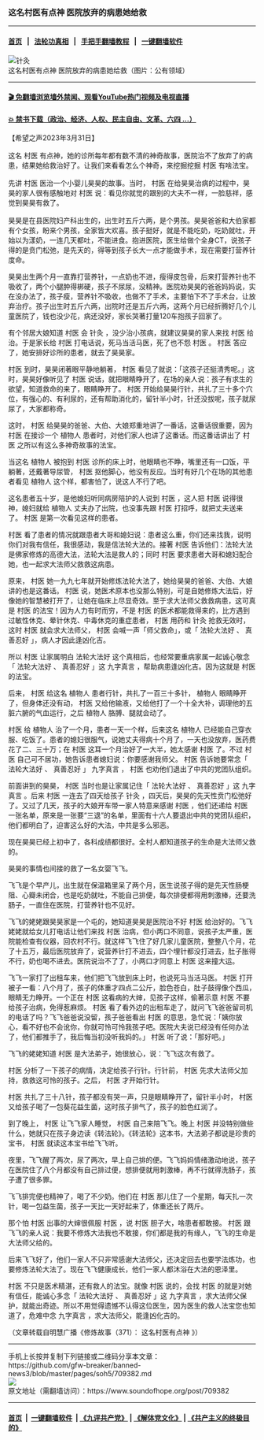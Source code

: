 ### 这名村医有点神 医院放弃的病患她给救
------------------------

#### [首页](https://github.com/gfw-breaker/banned-news3/blob/master/README.md) &nbsp;&nbsp;|&nbsp;&nbsp; [法轮功真相](https://github.com/begood0513/basic/blob/master/README.md)  &nbsp;&nbsp;|&nbsp;&nbsp; [手把手翻墙教程](https://github.com/gfw-breaker/guides/wiki)  &nbsp;&nbsp;|&nbsp;&nbsp; [一键翻墙软件](https://github.com/gfw-breaker/nogfw/blob/master/README.md)  



<div><img alt="针灸" src="https://img.soundofhope.org/2023-03/download-1680299426263.jpg"/>
<br/><figcaption class="caption">
 这名村医有点神 医院放弃的病患她给救（图片：公有领域）
</figcaption></div><hr/>

#### [ 🎬  免翻墙浏览墙外禁闻、观看YouTube热门视频及电视直播](https://github.com/gfw-breaker/HelloWorld)

#### [ 💥  禁书下载（政治、经济、人权、民主自由、文革、六四 ...）](https://github.com/gfw-breaker/books/blob/master/README.md)

<div><div class="Content__Wrapper sc-1bvya0-0 elmmKw article_body" data-checkusr="" itemprop="articleBody">
 <div id="post_place_1">
 </div>
 <p class="meta-top">
  <span class="meta">
   【希望之声2023年3月31日】
  </span>
 </p>
 <p class="Normal1" style="margin-top:16px;margin-bottom:16px">
  这名
  <ok href="/term/855233">
   村医
  </ok>
  有点神，她的诊所每年都有数不清的神奇故事，医院治不了放弃了的病患，结果她给救治好了。让我们来看看怎么个神奇，来挖掘挖掘
  <ok href="/term/855233">
   村医
  </ok>
  有啥法宝。
 </p>
 <p class="Normal1" style="margin-top:16px;margin-bottom:16px">
  先讲
  <ok href="/term/855233">
   村医
  </ok>
  医治一个小婴儿昊昊的故事。当时，
  <ok href="/term/855233">
   村医
  </ok>
  在给昊昊治病的过程中，昊昊的家人很有感触地对
  <ok href="/term/855233">
   村医
  </ok>
  说：看见你就觉的跟别的大夫不一样，一脸慈祥，感觉到昊昊有救了。
 </p>
 <p>
  昊昊是在县医院妇产科出生的，出生时五斤六两，是个男孩。昊昊爸爸和大伯家都有个女孩，盼来个男孩，全家皆大欢喜。孩子挺好，就是不能吃奶，吃奶就吐，开始以为漾奶，一连几天都吐，不能进食。抱进医院，医生给做个全身CT，说孩子得的是贲门松弛，是先天的，得等到孩子长大一点才能做手术，现在需要打营养针度命。
 </p>
 <p>
  昊昊出生两个月一直靠打营养针，一点奶也不进，瘦得皮包骨，后来打营养针也不吸收了，两个小腿肿得梆硬，孩子不尿尿，没精神。医院劝昊昊的爸爸妈妈说，实在没办法了，孩子瘦，营养针不吸收，也做不了手术，主要怕下不了手术台，让放弃治疗。孩子出生时五斤六两，出院时还是五斤六两，这两个月已经折腾好几个儿童医院了，钱也没少花，病还没好，家长哭著打量120车抱孩子回家了。
 </p>
 <p>
  有个邻居大娘知道
  <ok href="/term/855233">
   村医
  </ok>
  会
  <ok href="/term/8048">
   针灸
  </ok>
  ，没少治小孩病，就建议昊昊的家人来找
  <ok href="/term/855233">
   村医
  </ok>
  给治。于是家长给
  <ok href="/term/855233">
   村医
  </ok>
  打电话说，死马当活马医，死了也不怨
  <ok href="/term/855233">
   村医
  </ok>
  。
  <ok href="/term/855233">
   村医
  </ok>
  答应了，她安排好诊所的患者，就去了昊昊家。
 </p>
 <p>
  <ok href="/term/855233">
   村医
  </ok>
  到时，昊昊闭著眼平静地躺著，
  <ok href="/term/855233">
   村医
  </ok>
  看见了就说：「这孩子还挺清秀呢。」这时，昊昊好像听见了
  <ok href="/term/855233">
   村医
  </ok>
  说话，就把眼睛睁开了，在场的亲人说：孩子有求生的欲望，知道救命的来了，眼睛睁开了。
  <ok href="/term/855233">
   村医
  </ok>
  开始给昊昊行针，共扎了三十多个穴位，有强心的、有利尿的，还有帮助消化的，留针半小时，针还没拔呢，孩子就尿尿了，大家都称奇。
 </p>
 <p>
  这时，
  <ok href="/term/855233">
   村医
  </ok>
  给昊昊的爸爸、大伯、大娘郑重地讲了一番话，这番话很重要，因为
  <ok href="/term/855233">
   村医
  </ok>
  在接诊一个
  <ok href="/term/2818">
   植物人
  </ok>
  患者时，对他们家人也讲了这番话。而这番话讲出了
  <ok href="/term/855233">
   村医
  </ok>
  之所以有这么多神奇故事的法宝。
 </p>
 <p>
  当这名
  <ok href="/term/2818">
   植物人
  </ok>
  被抱到
  <ok href="/term/855233">
   村医
  </ok>
  诊所的床上时，他眼睛也不睁，嘴里还有一口饭，平躺著，还戴著导尿管，
  <ok href="/term/855233">
   村医
  </ok>
  抠他脚心，他没有反应。当时有好几个在场的其他患者看见
  <ok href="/term/2818">
   植物人
  </ok>
  这个样，都害怕了，说这人不行了吧。
 </p>
 <p>
  这名患者五十岁，是他媳妇听同病房陪护的人说到
  <ok href="/term/855233">
   村医
  </ok>
  ，这人把
  <ok href="/term/855233">
   村医
  </ok>
  说得很神，媳妇就给
  <ok href="/term/2818">
   植物人
  </ok>
  丈夫办了出院，也没事先跟
  <ok href="/term/855233">
   村医
  </ok>
  打招呼，就把丈夫送来了。
  <ok href="/term/855233">
   村医
  </ok>
  是第一次看见这样的患者。
 </p>
 <p>
  <ok href="/term/855233">
   村医
  </ok>
  看了患者的情况就跟患者大哥和媳妇说：患者这么重，你们还来找我，说明你们对我有信任，我很感动，我是信法轮大法的。接著
  <ok href="/term/855233">
   村医
  </ok>
  告诉他们：法轮大法是佛家修炼的高德大法，法轮大法是救人的；同时
  <ok href="/term/855233">
   村医
  </ok>
  要求患者大哥和媳妇配合她，也一起求大法师父救救这病患。
 </p>
 <p>
  原来，
  <ok href="/term/855233">
   村医
  </ok>
  她一九九七年就开始修炼法轮大法了，她给昊昊的爸爸、大伯、大娘讲的也是这番话。
  <ok href="/term/855233">
   村医
  </ok>
  说，她医术原本也没那么特别，可是自她修炼大法后，好像她的智慧被打开了，让她在临床上尽显奇效。至于求大法师父救救病患，这可真是
  <ok href="/term/855233">
   村医
  </ok>
  的法宝！因为人力有时而穷，不是
  <ok href="/term/855233">
   村医
  </ok>
  的医术都能救得来的，比方遇到过敏性休克、晕针休克、中毒休克的重症患者，
  <ok href="/term/855233">
   村医
  </ok>
  用药和
  <ok href="/term/8048">
   针灸
  </ok>
  抢救无效时，这时
  <ok href="/term/855233">
   村医
  </ok>
  就会求大法师父，
  <ok href="/term/855233">
   村医
  </ok>
  会喊一声「师父救命」，或「
  <ok href="/term/29653">
   法轮大法好
  </ok>
  、
  <ok href="/term/29654">
   真善忍好
  </ok>
  」，病人才因此逢凶化吉。
 </p>
 <p>
  所以
  <ok href="/term/855233">
   村医
  </ok>
  让家属明白
  <ok href="/term/29653">
   法轮大法好
  </ok>
  这个真相后，也经常要重病家属一起诚心敬念「
  <ok href="/term/29653">
   法轮大法好
  </ok>
  、
  <ok href="/term/29654">
   真善忍好
  </ok>
  」这
  <ok href="/term/70441">
   九字真言
  </ok>
  ，帮助病患逢凶化吉。因为这就是
  <ok href="/term/855233">
   村医
  </ok>
  的法宝。
 </p>
 <p>
  后来，
  <ok href="/term/855233">
   村医
  </ok>
  给这名
  <ok href="/term/2818">
   植物人
  </ok>
  患者行针，共扎了一百三十多针，
  <ok href="/term/2818">
   植物人
  </ok>
  眼睛睁开了，但身体还没有动，
  <ok href="/term/855233">
   村医
  </ok>
  又给他输液，又给他打了一个十全大补，调理他的五脏六腑的气血运行，之后
  <ok href="/term/2818">
   植物人
  </ok>
  胳膊、腿就会动了。
 </p>
 <p>
  <ok href="/term/855233">
   村医
  </ok>
  给
  <ok href="/term/2818">
   植物人
  </ok>
  治了一个月，患者一天一个样，后来这名
  <ok href="/term/2818">
   植物人
  </ok>
  已经能自己穿衣服、吃饭了。患者的媳妇很服气，说她丈夫得病十个月了，一天也没放弃，医药费花了二、三十万；在
  <ok href="/term/855233">
   村医
  </ok>
  这耳一个月治好了一大半，她太感谢
  <ok href="/term/855233">
   村医
  </ok>
  了。不过
  <ok href="/term/855233">
   村医
  </ok>
  自己可不居功，她告诉患者媳妇说：你要感谢我师父。
  <ok href="/term/855233">
   村医
  </ok>
  告诉她要常念「
  <ok href="/term/29653">
   法轮大法好
  </ok>
  、
  <ok href="/term/29654">
   真善忍好
  </ok>
  」
  <ok href="/term/70441">
   九字真言
  </ok>
  ，
  <ok href="/term/855233">
   村医
  </ok>
  也劝他们退出了中共的党团队组织。
 </p>
 <p>
  前面讲到的昊昊，
  <ok href="/term/855233">
   村医
  </ok>
  当时也是让家属记住「
  <ok href="/term/29653">
   法轮大法好
  </ok>
  、
  <ok href="/term/29654">
   真善忍好
  </ok>
  」这
  <ok href="/term/70441">
   九字真言
  </ok>
  。后来
  <ok href="/term/855233">
   村医
  </ok>
  一连去了四天给孩子
  <ok href="/term/8048">
   针灸
  </ok>
  ，四天后，昊昊的先天性贲门松弛好了。又过了几天，孩子的大娘开车带一家人特意来感谢
  <ok href="/term/855233">
   村医
  </ok>
  ，他们还递给
  <ok href="/term/855233">
   村医
  </ok>
  一张名单，原来是一张要“三退”的名单，里面有十六人要退出中共的党团队组织，他们都明白了，迫害这么好的大法，中共是多么邪恶。
 </p>
 <p>
  现在昊昊已经上初中了，各科成绩都很好。全村人都知道孩子的生命是大法师父救的。
 </p>
 <p>
  昊昊的事情也间接的救了一名女婴飞飞。
 </p>
 <p>
  飞飞是个早产儿，出生就在保温箱里呆了两个月，医生说孩子得的是先天性肠梗阻、心瓣未闭合，也是吃奶就吐，不能自己排便，每次排便都得用刺激棒，还要洗肠子，一直住在医院，打营养针也不见好。
 </p>
 <p>
  飞飞的姥姥跟昊昊家是一个屯的，她知道昊昊是医院治不好
  <ok href="/term/855233">
   村医
  </ok>
  给治好的。飞飞姥姥就给女儿打电话让他们来找
  <ok href="/term/855233">
   村医
  </ok>
  治病，但小两口不同意，说孩子太严重，医院能检查有仪器，回农村不行。就这样飞飞住了好几家儿童医院，整整八个月，花了十五万，最后医院放弃了，说营养针打不进去，四个埋针都没打进去，肚子胀得不行，奶也喝不进去。医院说治不了了，小两口才同意上
  <ok href="/term/855233">
   村医
  </ok>
  这来撞大运。
 </p>
 <p>
  飞飞一家打了出租车来，他们把飞飞放到床上时，也说死马当活马医。
  <ok href="/term/855233">
   村医
  </ok>
  打开被子一看：八个月了，孩子的体重才四点二公斤，脸色苍白，肚子鼓得像个西瓜，眼睛无力睁开。一个正在
  <ok href="/term/855233">
   村医
  </ok>
  这看病的大婶，见孩子这样，偷著示意
  <ok href="/term/855233">
   村医
  </ok>
  不要给孩子治病，免得惹麻烦。
  <ok href="/term/855233">
   村医
  </ok>
  看了看外边的出租车走了，就问飞飞爸爸留司机的电话了吗？飞飞爸爸说没留，孩子爸爸看出
  <ok href="/term/855233">
   村医
  </ok>
  的意思，急忙说：「姨你放心，看不好也不会讹你，你就可怜可怜我孩子吧。医院大夫说已经没有任何办法了，他们都推手了，我后悔当初没听我妈的。」
  <ok href="/term/855233">
   村医
  </ok>
  听了说：「那好吧。」
 </p>
 <p>
  飞飞的姥姥知道
  <ok href="/term/855233">
   村医
  </ok>
  是大法弟子，她很放心，说：飞飞这次有救了。
 </p>
 <p>
  <ok href="/term/855233">
   村医
  </ok>
  分析了一下孩子的病情，决定给孩子行针。行针前，
  <ok href="/term/855233">
   村医
  </ok>
  先求大法师父加持，救救这可怜的孩子。之后，
  <ok href="/term/855233">
   村医
  </ok>
  才开始行针。
 </p>
 <p>
  <ok href="/term/855233">
   村医
  </ok>
  共扎了三十八针，孩子都没有哭一声，只是眼睛睁开了，留针半小时，
  <ok href="/term/855233">
   村医
  </ok>
  又给孩子喝了一包葵花益生菌，这时孩子排气了，孩子的脸色红润了。
 </p>
 <p>
  到了晚上，
  <ok href="/term/855233">
   村医
  </ok>
  让飞飞家人睡觉，
  <ok href="/term/855233">
   村医
  </ok>
  自己来陪飞飞。晚上
  <ok href="/term/855233">
   村医
  </ok>
  并没特别做些什么，她就只在孩子身边读《转法轮》。《转法轮》这本书，大法弟子都说是珍贵的宝书，
  <ok href="/term/855233">
   村医
  </ok>
  就读这本宝书给飞飞听。
 </p>
 <p>
  夜里，飞飞醒了两次，尿了两次，早上自己排的便。飞飞妈妈情绪激动地说，孩子在医院住了八个月都没有自己排过便，想排便就用刺激棒，再不行就得洗肠子，孩子遭了很多罪。
 </p>
 <p>
  飞飞排完便也精神了，喝了不少奶。他们在
  <ok href="/term/855233">
   村医
  </ok>
  那儿住了一个星期，每天扎一次针，喝一包益生菌，孩子一天比一天好起来了，体重还长了两斤。
 </p>
 <p>
  那个怕
  <ok href="/term/855233">
   村医
  </ok>
  出事的大婶很佩服
  <ok href="/term/855233">
   村医
  </ok>
  ，说
  <ok href="/term/855233">
   村医
  </ok>
  胆子大，啥患者都敢接。
  <ok href="/term/855233">
   村医
  </ok>
  跟飞飞的亲人说：我要不修炼大法我也不敢接，你们都是我的有缘人，飞飞的生命是大法师父给的。
 </p>
 <p>
  后来飞飞好了，他们一家人不只非常感谢大法师父，还决定回去也要学法炼功，也要修炼法轮大法了。现在飞飞健康成长，他们一家人都沐浴在大法的恩泽里。
 </p>
 <p>
  <ok href="/term/855233">
   村医
  </ok>
  不只是医术精湛，还有救人的法宝。就像
  <ok href="/term/855233">
   村医
  </ok>
  说的，会找
  <ok href="/term/855233">
   村医
  </ok>
  的就是对她有信任，能诚心多念「
  <ok href="/term/29653">
   法轮大法好
  </ok>
  、
  <ok href="/term/29654">
   真善忍好
  </ok>
  」这
  <ok href="/term/70441">
   九字真言
  </ok>
  ，求大法师父保护，就能出奇迹。所以不用觉得遗憾不认得这位医生，因为医生的救人法宝您也知道了，危难中念
  <ok href="/term/70441">
   九字真言
  </ok>
  ，求大法师父，能逢凶化吉的。
 </p>
 <p>
  （文章转载自明慧广播《修炼故事（371）：
  <ok href="https://www.mhradio.org/showprogram/15935.html">
   这名村医有点神
  </ok>
  》）
 </p>
</div>
</div>
<hr/>
手机上长按并复制下列链接或二维码分享本文章：<br/>
https://github.com/gfw-breaker/banned-news3/blob/master/pages/soh5/709382.md <br/>
<a href='https://github.com/gfw-breaker/banned-news3/blob/master/pages/soh5/709382.md'><img src='https://github.com/gfw-breaker/banned-news3/blob/master/pages/soh5/709382.md.png'/></a> <br/>
原文地址（需翻墙访问）：https://www.soundofhope.org/post/709382


------------------------
#### [首页](https://github.com/gfw-breaker/banned-news3/blob/master/README.md) &nbsp;|&nbsp; [一键翻墙软件](https://github.com/gfw-breaker/nogfw/blob/master/README.md) &nbsp;| [《九评共产党》](https://github.com/gfw-breaker/9ping.md/blob/master/README.md#九评之一评共产党是什么) | [《解体党文化》](https://github.com/gfw-breaker/jtdwh.md/blob/master/README.md) | [《共产主义的终极目的》](https://github.com/gfw-breaker/gczydzjmd.md/blob/master/README.md)


<img src='http://gfw-breaker.win/banned-news3/pages/soh5/709382.md' width='0px' height='0px'/>